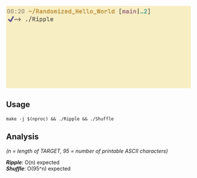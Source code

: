 ![Ripple.gif](https://github.com/kk9uk/Randomized_Hello_World/blob/main/Ripple.gif)
## Usage
    make -j $(nproc) && ./Ripple && ./Shuffle

## Analysis
*(n = length of TARGET, 95 = number of printable ASCII characters)*  

***Ripple***: O(n) expected  
***Shuffle***: O(95^n) expected

